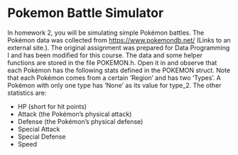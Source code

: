 # Pokemon Battle Simulator
In homework 2, you will be simulating simple Pokémon battles. The Pokémon data was collected from https://www.pokemondb.net/ (Links to an external site.). The original assignment was prepared for Data Programming I and has been modified for this course. The data and some helper functions are stored in the file POKEMON.h. Open it in and observe that each Pokémon has the following stats defined in the POKEMON struct. Note that each Pokémon comes from a certain ‘Region’ and has two ‘Types’.  A Pokémon with only one type has ‘None’ as its value for type_2.  The other statistics are:

- HP (short for hit points)
- Attack (the Pokémon’s physical attack)
- Defense (the Pokémon’s physical defense)
- Special Attack
- Special Defense
- Speed

